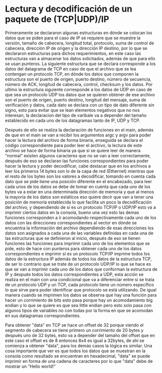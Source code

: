 # Lectura y decodificación de un paquete de (TCP|UDP)/IP 

Primeramente se declararon algunas estructuras en dónde se colocan los datos que se piden para el caso de IP se requiere que se muestre la versión, tamaño de cabecera, longitud total, protocolo, suma de control de cabecera, dirección IP de origen y la dirección IP destino, por lo que se declararon estructuras para dichos requerimientos, en este caso las estructuras van a almacenar los datos solicitados, además de que para ello se usan punteros.
La siguiente estructura que se declara corresponde a los datos del datagrama de TCP en caso de que el archivo que se lea contengan un protocolo TCP, en dónde los datos que componen la estructura son el puerto de origen, puerto destino, número de secuencia, número de ACK, longitud de cabecera, control, checksum y los datos.
Por ultimo la estructura siguiente corresponde a los datos de UDP en caso de que sea un protocolo UDP los datos que se quieren obtener de ese archivo son el puerto de origen, puerto destino, longitud del mensaje, suma de verificación y datos, cada dato se declara con un tipo de dato diferente sin signo, esto para evitar que se lean elementos negativos que no nos interesan, la declaracion del tipo de varibale va a depender del tamaño establecido en cada uno de los datagramas tanto de IP, UDP y TCP.

Después de ello se realiza la declaración de funciones en el main, además de que en el main se van a recibir los argumentos argc y argv para poder hacer la lectura del archivo de forma binaria, enseguida se declara el código correspondiente para poder leer el archivo, la lectura de este archivo se hace de forma binaria ya que si se quiere leer de manera “normal” existen algunos caracteres que no se van a leer correctamente, después de eso se declaran las funciones correspondientes para poder hacer la lectura y poder decodificar, cabe destacar que en los archivos a leer los primeros 14 bytes son lo de la capa de red (Ethernet) mientras que el resto de los bytes son los valores a decodificar, tomando en cuenta cada dato que se pide tiene una posición diferente en el encabezado, para leer cada unos de los datos se debe de tomar en cuenta que cada uno de los bytes va a estar en una determinada dirección de memoria y que al menos la mayoría de los datos son estáticos eso quiere decir que van a tener una posición de memoria establecida lo que facilita un poco la decodificación del archivo, y dependiendo de si es un protocolo TCP/IP o UDP/IP esto va a imprimir ciertos datos en la consola, bueno una vez esto las demas funciones corresponden a ir acomodando respectivamente cada uno de los datos con las direcciones correspondientes al vector en dónde se encuentra la información del archivo dependiendo de esas direcciones los datos son asignados a cada una de las variables definidas en cada una de las estructuras que se definieron al inicio, después de eso se tienen funciones las funciones para imprimir cada uno de los elementos que se pide, esto de hace con punteros para obtener cada uno de los datos correspondientes e imprimir si es un protocolo TCP/IP imprime todos los datos de la estructura IP además de todos los datos de la estructura TCP, de ser lo contrario que se trate de un protocolo UDP/IP lo que se hace es que se van a imprimir cada uno de los datos que conforman la estructura de IP y después todos los datos correspondientes a UDP, esta acción se realiza en el main con una condicional que va a diferenciar entre si se trata de un protocolo UDP y un TCP, cada protocolo tiene un número específico lo que sirve para poder identificar que protocolo se está utilizando.
De igual manera cuando se imprimen los datos se observa que hay una función para hacer un corrimiento de bits esto pasa porque hay un acomodamiento big endian y lo que se quiere es que sea little endian pero esto solo pasa con algunos tipos de variables no con todas por la forma en que se acomodan en sus datagramas correspondientes. 

Para obtener "data" en TCP se hace un offset de 32 porque viendo el segmento de cabecera se tiene primero un corrimiento de 20 bytes y después uno de  32 bytes, esto va a depender del tamaño del offset que en este caso el offset es de 8 entonces 8x4 es igual a 32bytes, de ahí se comienza a obtener "data", para los demás casos la lógica es similar.
Una cosa importante que ver es que todos los datos que se muestran en la consola como resultado se encuentran en hexadecimal, "data" se puede imprimir en forma de una cadena de caracteres por lo que "data" debe de mostrar un "Hello world!"
